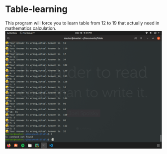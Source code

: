 # Table-learning
This program will force you to learn table from 12 to 19 that actually need in mathematics calculation.
![screenshot](images/screenshot-1.png)
